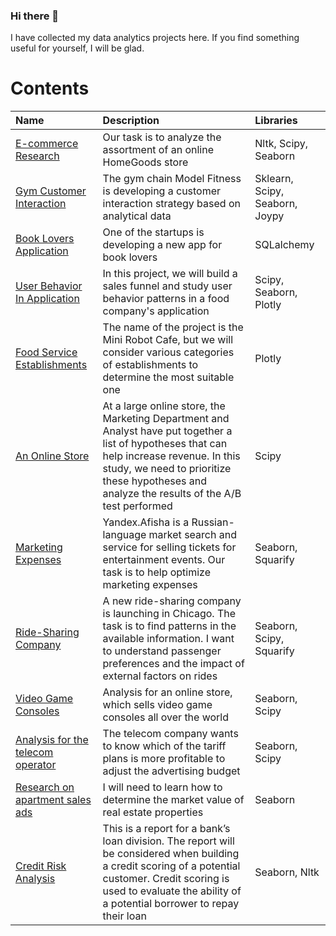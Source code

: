### Hi there 👋

I have collected my data analytics projects here. 
If you find something useful for yourself, I will be glad.

# Contents

| Name | Description | Libraries |
| :-------------------- | :--------------------- |:---------------------------|
| [E-commerce Research](https://nbviewer.jupyter.org/github/comprehending/EcommerceResearch/blob/c3bbaea21649aeaba9d09af87b8592f4faa3882e/E-commerce%20research.ipynb) |  Our task is to analyze the assortment of an online HomeGoods store | Nltk, Scipy, Seaborn |
| [Gym Customer Interaction](https://nbviewer.jupyter.org/github/comprehending/GymCustomerInteraction/blob/46a84176adad0483d1f8ee150b9de82ba585daf2/The%20gym%20is%20developing%20a%20customer%20interaction%20strategy.ipynb) |  The gym chain Model Fitness is developing a customer interaction strategy based on analytical data | Sklearn, Scipy, Seaborn, Joypy |
| [Book Lovers Application](https://nbviewer.jupyter.org/github/comprehending/BookLoversApplication/blob/770d4e1ccc18148dcb79f3b6ff3eae92974b6341/The%20application%20for%20book%20lovers.ipynb) |  One of the startups is developing a new app for book lovers | SQLalchemy |
| [User Behavior In Application](https://nbviewer.jupyter.org/github/comprehending/UserBehaviorInApplication/blob/edd8c38ed50a86611f51ce11e087d42cd7befda1/User%20behavior%20in%20a%20food%20company%20application.ipynb) |  In this project, we will build a sales funnel and study user behavior patterns in a food company's application | Scipy, Seaborn, Plotly |
| [Food Service Establishments](https://nbviewer.jupyter.org/github/comprehending/FoodServiceEstablishments/blob/f2bd4caf3356909f60868aaf6912c3cc734108e3/Analysis%20of%20Los%20Angeles%20CA%20food%20service%20establishments.ipynb) |  The name of the project is the Mini Robot Cafe, but we will consider various categories of establishments to determine the most suitable one | Plotly |
| [An Online Store](https://nbviewer.jupyter.org/github/comprehending/AnOnlineStore/blob/7a130c2dfcc935c8c10760844121e7eb499b9b21/AB%20test%20performed%20in%20a%20large%20online%20store.ipynb) | At a large online store, the Marketing Department and Analyst have put together a list of hypotheses that can help increase revenue. In this study, we need to prioritize these hypotheses and analyze the results of the A/B test performed | Scipy |
| [Marketing Expenses](https://nbviewer.jupyter.org/github/comprehending/MarketingExpenses/blob/2f9e3d0644b343d50fffabf13f6e55209a34857e/Yandex.Afisha%20marketing%20expenses.ipynb) | Yandex.Afisha is a Russian-language market search and service for selling tickets for entertainment events. Our task is to help optimize marketing expenses | Seaborn, Squarify |
| [Ride-Sharing Company](https://nbviewer.jupyter.org/github/comprehending/ARideSharingCompany/blob/3be47b8800c9fa642c0e101a769ea410f1051ebe/Research%20for%20ride-sharing%20company.ipynb) | A new ride-sharing company is launching in Chicago. The task is to find patterns in the available information. I want to understand passenger preferences and the impact of external factors on rides | Seaborn, Scipy, Squarify |
| [Video Game Consoles](https://nbviewer.jupyter.org/github/comprehending/VideoGameConsoles/blob/d2a38840cef121d78700fa7e7ab4070ac71e6fcd/Sells%20video%20game%20consoles%20all%20over%20the%20world.ipynb) | Analysis for an online store, which sells video game consoles all over the world | Seaborn, Scipy |
| [Analysis for the telecom operator](https://nbviewer.jupyter.org/github/comprehending/ComparisonOfTariffPlans/blob/b2d3f8e286349fca24ce2bce941e35890d92df3c/Analysis%20for%20the%20telecom%20operator.ipynb) | The telecom company wants to know which of the tariff plans is more profitable to adjust the advertising budget | Seaborn, Scipy |
| [Research on apartment sales ads](https://nbviewer.jupyter.org/github/comprehending/ApartmentSalesAds/blob/7a16e2a286e60ae4e57a3ecac9d3a70c27ecca52/Research%20on%20apartment%20sales%20ads.ipynb) | I will need to learn how to determine the market value of real estate properties | Seaborn |
| [Credit Risk Analysis](https://nbviewer.jupyter.org/github/comprehending/CreditRiskAnalysis/blob/4d5370da74c60e42a0bf909c04cce01d82827839/Analyzing%20borrowers%20risk%20of%20defaulting.ipynb) | This is a report for a bank’s loan division. The report will be considered when building a credit scoring of a potential customer. Credit scoring is used to evaluate the ability of a potential borrower to repay their loan | Seaborn, Nltk |
